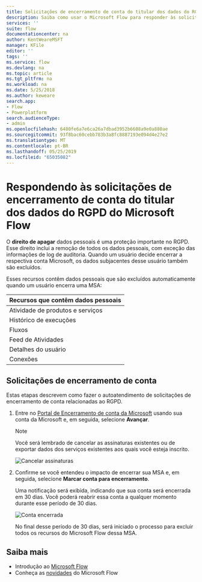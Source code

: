 ```yaml
---
title: Solicitações de encerramento de conta do titular dos dados do RGPD do Microsoft Flow para contas da Microsoft (MSA) | Microsoft Docs
description: Saiba como usar o Microsoft Flow para responder às solicitações de encerramento de conta do titular dos dados do RGPD para contas da Microsoft.
services: ''
suite: flow
documentationcenter: na
author: KentWeareMSFT
manager: KFile
editor: ''
tags: ''
ms.service: flow
ms.devlang: na
ms.topic: article
ms.tgt_pltfrm: na
ms.workload: na
ms.date: 5/25/2018
ms.author: keweare
search.app:
- Flow
- Powerplatform
search.audienceType:
- admin
ms.openlocfilehash: 6480fe6a7e6ca26a7dbad3952b6608a9e0a880ae
ms.sourcegitcommit: 93f8bac60cebb783b3a8fc8887193e094d4e27e2
ms.translationtype: MT
ms.contentlocale: pt-BR
ms.lasthandoff: 05/25/2019
ms.locfileid: "65035082"
---
```

# <a name="responding-to-gdpr-data-subject-account-close-requests-for-microsoft-flow"></a>Respondendo às solicitações de encerramento de conta do titular dos dados do RGPD do Microsoft Flow

O **direito de apagar** dados pessoais é uma proteção importante no RGPD. Esse direito inclui a remoção de todos os dados pessoais, com exceção das informações de log de auditoria. Quando um usuário decide encerrar a respectiva conta Microsoft, os dados subjacentes desse usuário também são excluídos.

Esses recursos contêm dados pessoais que são excluídos automaticamente quando um usuário encerra uma MSA:

|Recursos que contêm dados pessoais|
|------|
|Atividade de produtos e serviços|
|Histórico de execuções|
|Fluxos|
|Feed de Atividades|
|Detalhes do usuário|
|Conexões|

## <a name="account-close-requests"></a>Solicitações de encerramento de conta

Estas etapas descrevem como fazer o autoatendimento de solicitações de encerramento de conta relacionadas ao RGPD.

1. Entre no [Portal de Encerramento de conta da Microsoft](http://go.microsoft.com/fwlink/?LinkId=523898) usando sua conta da Microsoft e, em seguida, selecione **Avançar**.

    > [!NOTE]
    > Você será lembrado de cancelar as assinaturas existentes ou de exportar dados dos serviços existentes aos quais você esteja inscrito.
    >
    >

    ![Cancelar assinaturas](./media/gdpr-dsr-delete-msa/accountclose.png)

1. Confirme se você entendeu o impacto de encerrar sua MSA e, em seguida, selecione **Marcar conta para encerramento**.

    Uma notificação será exibida, indicando que sua conta será encerrada em 30 dias. Você poderá reabrir essa conta a qualquer momento durante esse período de 30 dias.

    ![Conta encerrada](./media/gdpr-dsr-delete-msa/accountclosed.png)

    No final desse período de 30 dias, será iniciado o processo para excluir todos os recursos do Microsoft Flow dessa MSA.

## <a name="learn-more"></a>Saiba mais

* Introdução ao [Microsoft Flow](getting-started.md)
* Conheça as [novidades](release-notes.md) do Microsoft Flow
